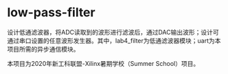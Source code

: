 # low-pass-filter

设计低通滤波器，将ADC读取到的波形进行滤波后，通过DAC输出波形；设计可通过串口设置的任意波形发生器。其中，lab4_filter为低通滤波器模块；uart为本项目所需的异步通信模块。

本项目为2020年新工科联盟-Xilinx暑期学校（Summer School）项目。
